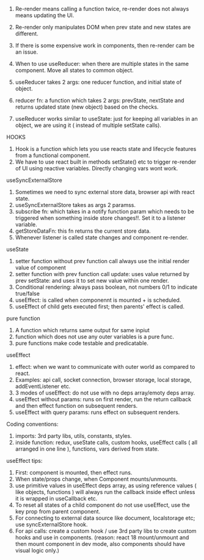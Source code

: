 1. Re-render means calling a function twice, re-render does not always means updating the UI.
2. Re-render only manipulates DOM when prev state and new states are different.
3. If there is some expensive work in components, then re-render cam be an issue.

1. When to use useReducer: when there are multiple states in the same component. Move all states to common object.
2. useReducer takes 2 args: one reducer function, and initial state of object.
3. reducer fn: a function which takes 2 args: prevState, nextState and returns updated state (new object) based on the checks.
4. useReducer works similar to useState: just for keeping all variables in an object, we are using it ( instead of multiple setState calls).

HOOKS
1. Hook is a function which lets you use reacts state and lifecycle features from a functional component.
2. We have to use react built in methods setState() etc to trigger re-render of UI using reactive variables. Directly changing vars wont work.

useSyncExternalStore
1. Sometimes we need to sync external store data, browser api with react state.
2. useSyncExternalStore takes as args 2 paramss.
3. subscribe fn: which takes in a notify function param which needs to be triggered when something inside store changes!!. Set it to a listener variable.
4. getStoreDataFn: this fn returns the current store data.
5. Whenever listener is called state changes and component re-render.

useState
1. setter function without prev function call always use the initial render value of component
2. setter function with prev function call update: uses value returned by prev setState: and uses it to set new value within one render.
3. Conditional rendering: always pass boolean, not numbers 0/1 to indicate true/false
4. useEffect: is called when componennt is mounted + is scheduled.
5. useEffect of child gets executed first; then parents' effect is called.

pure function
1. A function which returns same output for same inpiut
2. function which does not use any outer variables is a pure func.
3. pure functions make code testable and predicatable.

useEffect
1. effect: when we want to communicate with outer world as compared to react.
2. Examples: api call, socket connection, browser storage, local storage, addEventListener etc.
3. 3 modes of useEffect: do not use with no deps array/emoty deps array.
4. useEffect without params: runs on first render, run the return callback and then effect function on subsequent renders.
5. useEffect with query params: runs effect on subsequent renders.

Coding conventions:
1. imports: 3rd party libs, utils, constants, styles.
2. inside function: redux, useState calls, custom hooks, useEffect calls ( all arranged in one line ), functions, vars derived from state.

useEffect tips:
1. First: component is mounted, then effect runs.
2. When state/props change, when Component mounts/unmounts.
3. use primitive values in useEffect deps array, as using reference values ( like objects, functions ) will always run the callback inside effect unless it is wrapped in useCallback etc.
4. To reset all states of a child component do not use useEffect, use the key prop from parent component.
5. For connecting to external data source like document, localstorage etc; use syncExternalStore hook.
6. For api calls: create a custom hook / use 3rd party libs to create custom hooks and use in components. (reason: react 18 mount/unmount and then mount component  in dev mode, also components should have visual logic only.)
